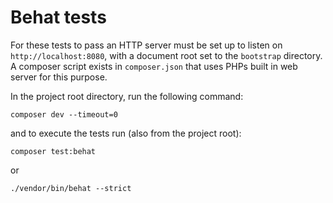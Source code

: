 # Behat tests

For these tests to pass an HTTP server must be set up to listen on `http://localhost:8080`, with a document root set to the `bootstrap` directory. A composer script exists in `composer.json` that uses PHPs built in web server for this purpose.

In the project root directory, run the following command:

    composer dev --timeout=0

and to execute the tests run (also from the project root):

    composer test:behat

or

    ./vendor/bin/behat --strict

